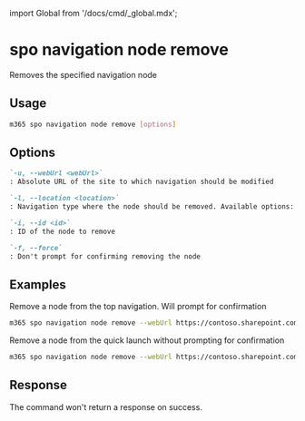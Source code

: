 <!-- DISCLAIMER: All secrets, passwords, and sensitive values in this document are examples only and not real credentials. -->
import Global from '/docs/cmd/_global.mdx';

# spo navigation node remove

Removes the specified navigation node

## Usage

```sh
m365 spo navigation node remove [options]
```

## Options

```md definition-list
`-u, --webUrl <webUrl>`
: Absolute URL of the site to which navigation should be modified

`-l, --location <location>`
: Navigation type where the node should be removed. Available options: `QuickLaunch,TopNavigationBar`

`-i, --id <id>`
: ID of the node to remove

`-f, --force`
: Don't prompt for confirming removing the node
```

<Global />

## Examples

Remove a node from the top navigation. Will prompt for confirmation

```sh
m365 spo navigation node remove --webUrl https://contoso.sharepoint.com/sites/team-a --location TopNavigationBar --id 2003
```

Remove a node from the quick launch without prompting for confirmation

```sh
m365 spo navigation node remove --webUrl https://contoso.sharepoint.com/sites/team-a --location QuickLaunch --id 2003 --force
```

## Response

The command won't return a response on success.
